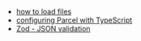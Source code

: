 * [how to load files](https://levelup.gitconnected.com/3-ways-to-access-local-files-from-web-browser-70f57fa57e50)
* [configuring Parcel with TypeScript](https://parceljs.org/languages/typescript/)
* [Zod - JSON validation](https://github.com/colinhacks/zod)

